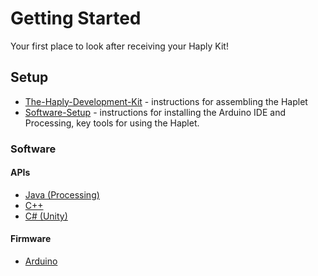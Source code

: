 # Getting Started

Your first place to look after receiving your Haply Kit!

## Setup
- [The-Haply-Development-Kit](/The-Haply-Development-Kit) - instructions for assembling the Haplet
- [Software-Setup](/Software-Setup) - instructions for installing the Arduino IDE and Processing,
key tools for using the Haplet.

### Software
#### APIs
- [Java (Processing)](https://github.com/HaplyHaptics/Haply-API-Java)
- [C++](https://github.com/HaplyHaptics/Haply-API-cpp)
- [C# (Unity)](https://github.com/HaplyHaptics/UnityHAPI)

#### Firmware
- [Arduino](https://github.com/HaplyHaptics/Haply-Arduino-Firmware-Versions)
